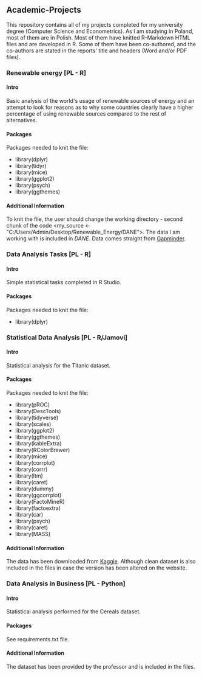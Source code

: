 ## Academic-Projects
This repository contains all of my projects completed for my university degree (Computer Science and Econometrics). As I am studying in Poland, most of them are in Polish. Most of them have knitted R-Markdown HTML files and are developed in R. Some of them have been co-authored, and the co-authors are stated in the reports' title and headers (Word and/or PDF files).

### Renewable energy [PL - R]
#### Intro
Basic analysis of the world's usage of renewable sources of energy and an attempt to look for reasons as to why some countries clearly have a higher percentage of using renewable sources compared to the rest of alternatives.
#### Packages
Packages needed to knit the file:
* library(dplyr)
* library(tidyr)
* library(mice)
* library(ggplot2)
* library(psych)
* library(ggthemes)
#### Additional Information
To knit the file, the user should change the working directory - second chunk of the code <my_source <- "C:/Users/Admin/Desktop/Renewable_Energy/DANE">. The data I am working with is included in *DANE*. Data comes straight from [Gapminder](https://www.gapminder.org/).

### Data Analysis Tasks [PL - R]
#### Intro
Simple statistical tasks completed in R Studio. 
#### Packages
Packages needed to knit the file:
* library(dplyr)

### Statistical Data Analysis [PL - R/Jamovi]
#### Intro
Statistical analysis for the Titanic dataset. 
#### Packages
Packages needed to knit the file:
* library(pROC)
* library(DescTools)
* library(tidyverse)
* library(scales)
* library(ggplot2)
* library(ggthemes)
* library(kableExtra)
* library(RColorBrewer)
* library(mice)
* library(corrplot)
* library(corrr)
* library(ltm)
* library(caret)
* library(dummy)
* library(ggcorrplot)
* library(FactoMineR)
* library(factoextra)
* library(car)
* library(psych)
* library(caret)
* library(MASS)
#### Additional Information
The data has been downloaded from [Kaggle](https://www.kaggle.com/c/titanic/data). Although clean dataset is also included in the files in case the version has been altered on the website.

### Data Analysis in Business [PL - Python]
#### Intro
Statistical analysis performed for the Cereals dataset.
#### Packages
See requirements.txt file. 
#### Additional Information
The dataset has been provided by the professor and is included in the files.
